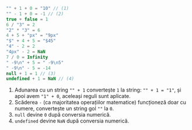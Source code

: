 
```js no-beautify
"" + 1 + 0 = "10" // (1)
"" - 1 + 0 = -1 // (2)
true + false = 1
6 / "3" = 2
"2" * "3" = 6
4 + 5 + "px" = "9px"
"$" + 4 + 5 = "$45"
"4" - 2 = 2
"4px" - 2 = NaN
7 / 0 = Infinity
" -9\n" + 5 = " -9\n5"
" -9\n" - 5 = -14
null + 1 = 1 // (3)
undefined + 1 = NaN // (4)
```

1. Adunarea cu un string `"" + 1` convertește `1` la string: `"" + 1 = "1"`, și apoi avem `"1" + 0`, aceleași reguli sunt aplicate.
2. Scăderea `-` (ca majoritatea operațiilor matematice) funcționeză doar cu numere, convertește un string gol `""` la `0`.
3. `null` devine `0` după conversia numerică.
4. `undefined` devine `NaN` după conversia numerică.